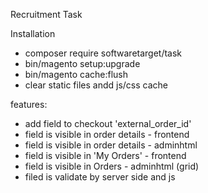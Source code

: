 Recruitment Task

Installation
- composer require softwaretarget/task
- bin/magento setup:upgrade
- bin/magento cache:flush
- clear static files andd js/css cache

features:
- add field to checkout 'external_order_id'
- field is visible in order details - frontend
- field is visible in order details - adminhtml
- field is visible in 'My Orders' - frontend
- field is visible in Orders - adminhtml (grid)
- filed is validate by server side and js
